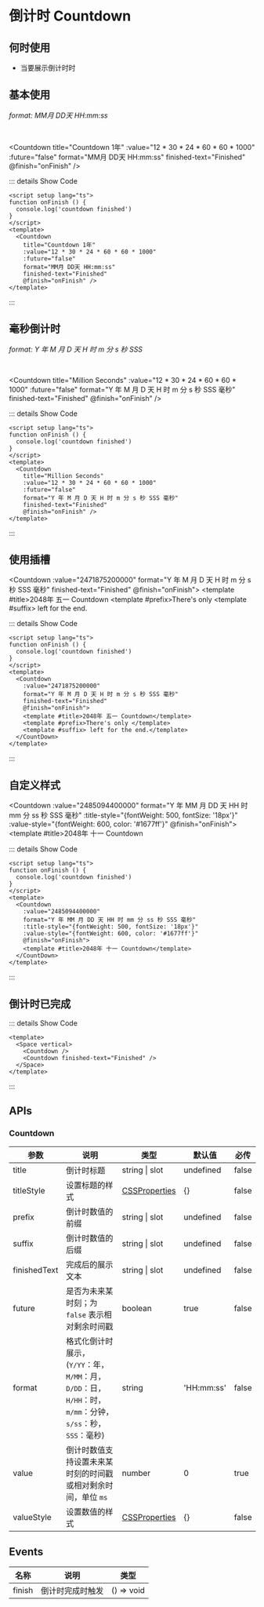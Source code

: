 # 倒计时 Countdown

<BackTop />
<Watermark fullscreen content="Vue Amazing UI" />

## 何时使用

- 当要展示倒计时时

<script setup lang="ts">
function onFinish () {
  console.log('countdown finished')
}
</script>

## 基本使用

*format: MM月 DD天 HH:mm:ss*

<br/>

<Countdown
  title="Countdown 1年"
  :value="12 * 30 * 24 * 60 * 60 * 1000"
  :future="false"
  format="MM月 DD天 HH:mm:ss"
  finished-text="Finished"
  @finish="onFinish" />

::: details Show Code

```vue
<script setup lang="ts">
function onFinish () {
  console.log('countdown finished')
}
</script>
<template>
  <Countdown
    title="Countdown 1年"
    :value="12 * 30 * 24 * 60 * 60 * 1000"
    :future="false"
    format="MM月 DD天 HH:mm:ss"
    finished-text="Finished"
    @finish="onFinish" />
</template>
```

:::

## 毫秒倒计时

*format: Y 年 M 月 D 天 H 时 m 分 s 秒 SSS*

<br/>

<Countdown
  title="Million Seconds"
  :value="12 * 30 * 24 * 60 * 60 * 1000"
  :future="false"
  format="Y 年 M 月 D 天 H 时 m 分 s 秒 SSS 毫秒"
  finished-text="Finished"
  @finish="onFinish" />

::: details Show Code

```vue
<script setup lang="ts">
function onFinish () {
  console.log('countdown finished')
}
</script>
<template>
  <Countdown
    title="Million Seconds"
    :value="12 * 30 * 24 * 60 * 60 * 1000"
    :future="false"
    format="Y 年 M 月 D 天 H 时 m 分 s 秒 SSS 毫秒"
    finished-text="Finished"
    @finish="onFinish" />
</template>
```

:::

## 使用插槽

<Countdown
  :value="2471875200000"
  format="Y 年 M 月 D 天 H 时 m 分 s 秒 SSS 毫秒"
  finished-text="Finished"
  @finish="onFinish">
  <template #title>2048年 五一 Countdown</template>
  <template #prefix>There's only </template>
  <template #suffix> left for the end.</template>
</CountDown>

::: details Show Code

```vue
<script setup lang="ts">
function onFinish () {
  console.log('countdown finished')
}
</script>
<template>
  <Countdown
    :value="2471875200000"
    format="Y 年 M 月 D 天 H 时 m 分 s 秒 SSS 毫秒"
    finished-text="Finished"
    @finish="onFinish">
    <template #title>2048年 五一 Countdown</template>
    <template #prefix>There's only </template>
    <template #suffix> left for the end.</template>
  </CountDown>
</template>
```

:::

## 自定义样式

<Countdown
  :value="2485094400000"
  format="Y 年 MM 月 DD 天 HH 时 mm 分 ss 秒 SSS 毫秒"
  :title-style="{fontWeight: 500, fontSize: '18px'}"
  :value-style="{fontWeight: 600, color: '#1677ff'}"
  @finish="onFinish">
  <template #title>2048年 十一 Countdown</template>
</CountDown>

::: details Show Code

```vue
<script setup lang="ts">
function onFinish () {
  console.log('countdown finished')
}
</script>
<template>
  <Countdown
    :value="2485094400000"
    format="Y 年 MM 月 DD 天 HH 时 mm 分 ss 秒 SSS 毫秒"
    :title-style="{fontWeight: 500, fontSize: '18px'}"
    :value-style="{fontWeight: 600, color: '#1677ff'}"
    @finish="onFinish">
    <template #title>2048年 十一 Countdown</template>
  </CountDown>
</template>
```

:::

## 倒计时已完成

<Space vertical>
  <Countdown />
  <Countdown finished-text="Finished" />
</Space>

::: details Show Code

```vue
<template>
  <Space vertical>
    <Countdown />
    <Countdown finished-text="Finished" />
  </Space>
</template>
```

:::

## APIs

### Countdown

参数 | 说明 | 类型 | 默认值 | 必传
-- | -- | -- | -- | --
title | 倒计时标题 | string &#124; slot | undefined | false
titleStyle | 设置标题的样式 | [CSSProperties](https://cn.vuejs.org/api/utility-types.html#cssproperties) | {} | false
prefix | 倒计时数值的前缀 | string &#124; slot | undefined | false
suffix | 倒计时数值的后缀 | string &#124; slot | undefined | false
finishedText | 完成后的展示文本 | string &#124; slot | undefined | false
future | 是否为未来某时刻；为 `false` 表示相对剩余时间戳 | boolean | true| false
format | 格式化倒计时展示，(`Y/YY`：年，`M/MM`：月，`D/DD`：日，`H/HH`：时，`m/mm`：分钟，`s/ss`：秒，`SSS`：毫秒) | string | 'HH:mm:ss' | false
value | 倒计时数值支持设置未来某时刻的时间戳或相对剩余时间，单位 `ms` | number | 0 | true
valueStyle | 设置数值的样式 | [CSSProperties](https://cn.vuejs.org/api/utility-types.html#cssproperties) | {} | false

## Events

名称 | 说明 | 类型
-- | -- | --
finish | 倒计时完成时触发 | () => void
